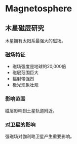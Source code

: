 # Magnetosphere

## 木星磁层研究
木星拥有太阳系最强大的磁场。

### 磁场特征
- 磁场强度是地球的20,000倍
- 磁层范围巨大
- 辐射带强烈
- 极光现象壮观

### 影响范围
磁层影响到土星轨道附近。

### 对卫星的影响
强磁场对伽利略卫星产生重要影响。
